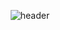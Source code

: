 <div align="center">
 
![header]([https://capsule-render.vercel.app/api?type=waving&color=auto&height=300&section=header&text=Chamber%20Dev&fontSize=90&animation=fadeIn&fontAlignY=38&desc=Visit%20my%20blog%20or%20Any%20Repo%20like%20me!&descAlignY=51&descAlign=62](https://capsule-render.vercel.app/api?type=waving&height=300&color=gradient&text=Thanks%20for%20isiting%20my%20Blog%20or%20Repo&reversal=true&fontAlign=50&fontSize=45))

</div>
